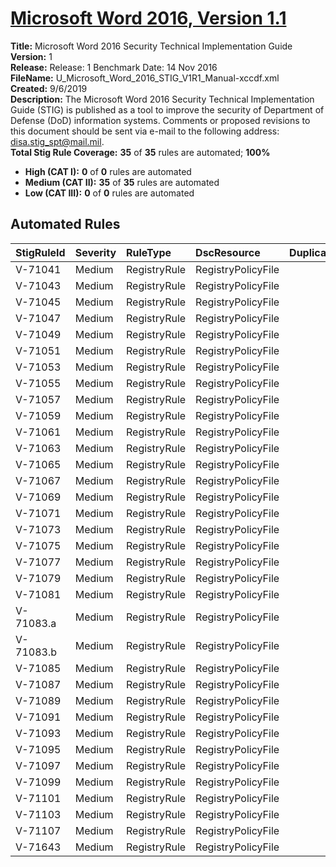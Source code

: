 # [Microsoft Word 2016, Version 1.1](https://github.com/Microsoft/PowerStig/wiki/Office-Word2016-1.1)

**Title:** Microsoft Word 2016 Security Technical Implementation Guide  
**Version:** 1  
**Release:** Release: 1 Benchmark Date: 14 Nov 2016  
**FileName:** U_Microsoft_Word_2016_STIG_V1R1_Manual-xccdf.xml  
**Created:** 9/6/2019  
**Description:** The Microsoft Word 2016 Security Technical Implementation Guide (STIG) is published as a tool to improve the security of Department of Defense (DoD) information systems.  Comments or proposed revisions to this document should be sent via e-mail to the following address: disa.stig_spt@mail.mil.  
**Total Stig Rule Coverage:** **35** of **35** rules are automated; **100%**

* **High (CAT I):** **0** of **0** rules are automated
* **Medium (CAT II):** **35** of **35** rules are automated
* **Low (CAT III):** **0** of **0** rules are automated

## Automated Rules

| StigRuleId | Severity | RuleType | DscResource | DuplicateOf |
| :---- | :---- | :---- | :---- | :---- |
| V-71041 | Medium | RegistryRule | RegistryPolicyFile |  |
| V-71043 | Medium | RegistryRule | RegistryPolicyFile |  |
| V-71045 | Medium | RegistryRule | RegistryPolicyFile |  |
| V-71047 | Medium | RegistryRule | RegistryPolicyFile |  |
| V-71049 | Medium | RegistryRule | RegistryPolicyFile |  |
| V-71051 | Medium | RegistryRule | RegistryPolicyFile |  |
| V-71053 | Medium | RegistryRule | RegistryPolicyFile |  |
| V-71055 | Medium | RegistryRule | RegistryPolicyFile |  |
| V-71057 | Medium | RegistryRule | RegistryPolicyFile |  |
| V-71059 | Medium | RegistryRule | RegistryPolicyFile |  |
| V-71061 | Medium | RegistryRule | RegistryPolicyFile |  |
| V-71063 | Medium | RegistryRule | RegistryPolicyFile |  |
| V-71065 | Medium | RegistryRule | RegistryPolicyFile |  |
| V-71067 | Medium | RegistryRule | RegistryPolicyFile |  |
| V-71069 | Medium | RegistryRule | RegistryPolicyFile |  |
| V-71071 | Medium | RegistryRule | RegistryPolicyFile |  |
| V-71073 | Medium | RegistryRule | RegistryPolicyFile |  |
| V-71075 | Medium | RegistryRule | RegistryPolicyFile |  |
| V-71077 | Medium | RegistryRule | RegistryPolicyFile |  |
| V-71079 | Medium | RegistryRule | RegistryPolicyFile |  |
| V-71081 | Medium | RegistryRule | RegistryPolicyFile |  |
| V-71083.a | Medium | RegistryRule | RegistryPolicyFile |  |
| V-71083.b | Medium | RegistryRule | RegistryPolicyFile |  |
| V-71085 | Medium | RegistryRule | RegistryPolicyFile |  |
| V-71087 | Medium | RegistryRule | RegistryPolicyFile |  |
| V-71089 | Medium | RegistryRule | RegistryPolicyFile |  |
| V-71091 | Medium | RegistryRule | RegistryPolicyFile |  |
| V-71093 | Medium | RegistryRule | RegistryPolicyFile |  |
| V-71095 | Medium | RegistryRule | RegistryPolicyFile |  |
| V-71097 | Medium | RegistryRule | RegistryPolicyFile |  |
| V-71099 | Medium | RegistryRule | RegistryPolicyFile |  |
| V-71101 | Medium | RegistryRule | RegistryPolicyFile |  |
| V-71103 | Medium | RegistryRule | RegistryPolicyFile |  |
| V-71107 | Medium | RegistryRule | RegistryPolicyFile |  |
| V-71643 | Medium | RegistryRule | RegistryPolicyFile |  |
